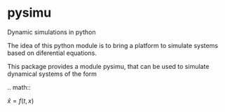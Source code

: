 # pysimu
Dynamic simulations in python

The idea of this python module is to bring a platform to simulate systems based on diferential equations.


This package provides a module pysimu, that can be used to simulate dynamical systems of the form

.. math::

   $\hat x = f(t,x)$


